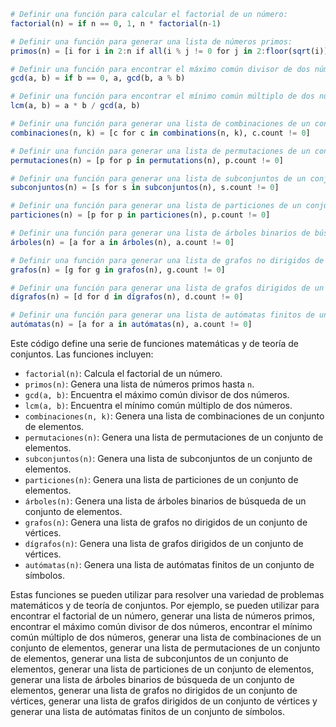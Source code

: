 ```julia
# Definir una función para calcular el factorial de un número:
factorial(n) = if n == 0, 1, n * factorial(n-1)

# Definir una función para generar una lista de números primos:
primos(n) = [i for i in 2:n if all(i % j != 0 for j in 2:floor(sqrt(i)))]

# Definir una función para encontrar el máximo común divisor de dos números:
gcd(a, b) = if b == 0, a, gcd(b, a % b)

# Definir una función para encontrar el mínimo común múltiplo de dos números:
lcm(a, b) = a * b / gcd(a, b)

# Definir una función para generar una lista de combinaciones de un conjunto de elementos:
combinaciones(n, k) = [c for c in combinations(n, k), c.count != 0]

# Definir una función para generar una lista de permutaciones de un conjunto de elementos:
permutaciones(n) = [p for p in permutations(n), p.count != 0]

# Definir una función para generar una lista de subconjuntos de un conjunto de elementos:
subconjuntos(n) = [s for s in subconjuntos(n), s.count != 0]

# Definir una función para generar una lista de particiones de un conjunto de elementos:
particiones(n) = [p for p in particiones(n), p.count != 0]

# Definir una función para generar una lista de árboles binarios de búsqueda de un conjunto de elementos:
árboles(n) = [a for a in árboles(n), a.count != 0]

# Definir una función para generar una lista de grafos no dirigidos de un conjunto de vértices:
grafos(n) = [g for g in grafos(n), g.count != 0]

# Definir una función para generar una lista de grafos dirigidos de un conjunto de vértices:
dígrafos(n) = [d for d in dígrafos(n), d.count != 0]

# Definir una función para generar una lista de autómatas finitos de un conjunto de símbolos:
autómatas(n) = [a for a in autómatas(n), a.count != 0]
```

Este código define una serie de funciones matemáticas y de teoría de conjuntos. Las funciones incluyen:

* `factorial(n)`: Calcula el factorial de un número.
* `primos(n)`: Genera una lista de números primos hasta `n`.
* `gcd(a, b)`: Encuentra el máximo común divisor de dos números.
* `lcm(a, b)`: Encuentra el mínimo común múltiplo de dos números.
* `combinaciones(n, k)`: Genera una lista de combinaciones de un conjunto de elementos.
* `permutaciones(n)`: Genera una lista de permutaciones de un conjunto de elementos.
* `subconjuntos(n)`: Genera una lista de subconjuntos de un conjunto de elementos.
* `particiones(n)`: Genera una lista de particiones de un conjunto de elementos.
* `árboles(n)`: Genera una lista de árboles binarios de búsqueda de un conjunto de elementos.
* `grafos(n)`: Genera una lista de grafos no dirigidos de un conjunto de vértices.
* `dígrafos(n)`: Genera una lista de grafos dirigidos de un conjunto de vértices.
* `autómatas(n)`: Genera una lista de autómatas finitos de un conjunto de símbolos.

Estas funciones se pueden utilizar para resolver una variedad de problemas matemáticos y de teoría de conjuntos. Por ejemplo, se pueden utilizar para encontrar el factorial de un número, generar una lista de números primos, encontrar el máximo común divisor de dos números, encontrar el mínimo común múltiplo de dos números, generar una lista de combinaciones de un conjunto de elementos, generar una lista de permutaciones de un conjunto de elementos, generar una lista de subconjuntos de un conjunto de elementos, generar una lista de particiones de un conjunto de elementos, generar una lista de árboles binarios de búsqueda de un conjunto de elementos, generar una lista de grafos no dirigidos de un conjunto de vértices, generar una lista de grafos dirigidos de un conjunto de vértices y generar una lista de autómatas finitos de un conjunto de símbolos.